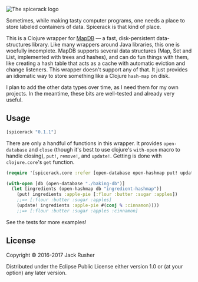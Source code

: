 ![The spicerack logo](https://cloud.githubusercontent.com/assets/220188/20091210/d20e41e6-a591-11e6-9411-94852705097b.png)

Sometimes, while making tasty computer programs, one needs a place to
store labeled containers of data. Spicerack is that kind of place.

This is a Clojure wrapper for [MapDB](http://www.mapdb.org) — a fast,
disk-persistent data-structures library. Like many wrappers around
Java libraries, this one is woefully incomplete. MapDB supports
several data structures (Map, Set and List, implemented with trees and
hashes), and can do fun things with them, like creating a hash table
that acts as a cache with automatic eviction and change
listeners. This wrapper doesn't support any of that. It just provides
an idiomatic way to store something like a Clojure `hash-map` on disk.

I plan to add the other data types over time, as I need them for my
own projects. In the meantime, these bits are well-tested and already
very useful.

## Usage 

``` clojure
[spicerack "0.1.1"]
```

There are only a handful of functions in this wrapper. It provides
`open-database` and `close` (though it's best to use clojure's
`with-open` macro to handle closing), `put!`, `remove!`, and
`update!`.  Getting is done with `clojure.core`'s `get` function.

``` clojure
(require '[spicerack.core :refer [open-database open-hashmap put! update!]])

(with-open [db (open-database "./baking-db")]
  (let [ingredients (open-hashmap db "ingredient-hashmap")]
    (put! ingredients :apple-pie [:flour :butter :sugar :apples])
    ;;=> [:flour :butter :sugar :apples]
    (update! ingredients :apple-pie #(conj % :cinnamon))))
    ;;=> [:flour :butter :sugar :apples :cinnamon]
```

See the tests for more examples!

## License 

Copyright © 2016-2017 Jack Rusher

Distributed under the Eclipse Public License either version 1.0 or (at
your option) any later version.
